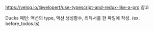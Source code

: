 https://velog.io/@velopert/use-typescript-and-redux-like-a-pro 참고

Ducks 패턴: 액션의 type, 액선 생성함수, 리듀서를 한 파일에 작성. (ex. before_todos.ts)